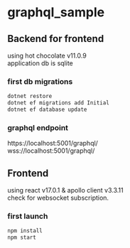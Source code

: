 # graphql_sample
## Backend for frontend
using hot chocolate v11.0.9  
application db is sqlite  

### first db migrations
```bash
dotnet restore  
dotnet ef migrations add Initial  
dotnet ef database update  
```

### graphql endpoint
https://localhost:5001/graphql/  
wss://localhost:5001/graphql/  

## Frontend
using react v17.0.1 & apollo client v3.3.11  
check for websocket subscription.  

### first launch
```bash
npm install
npm start
```
